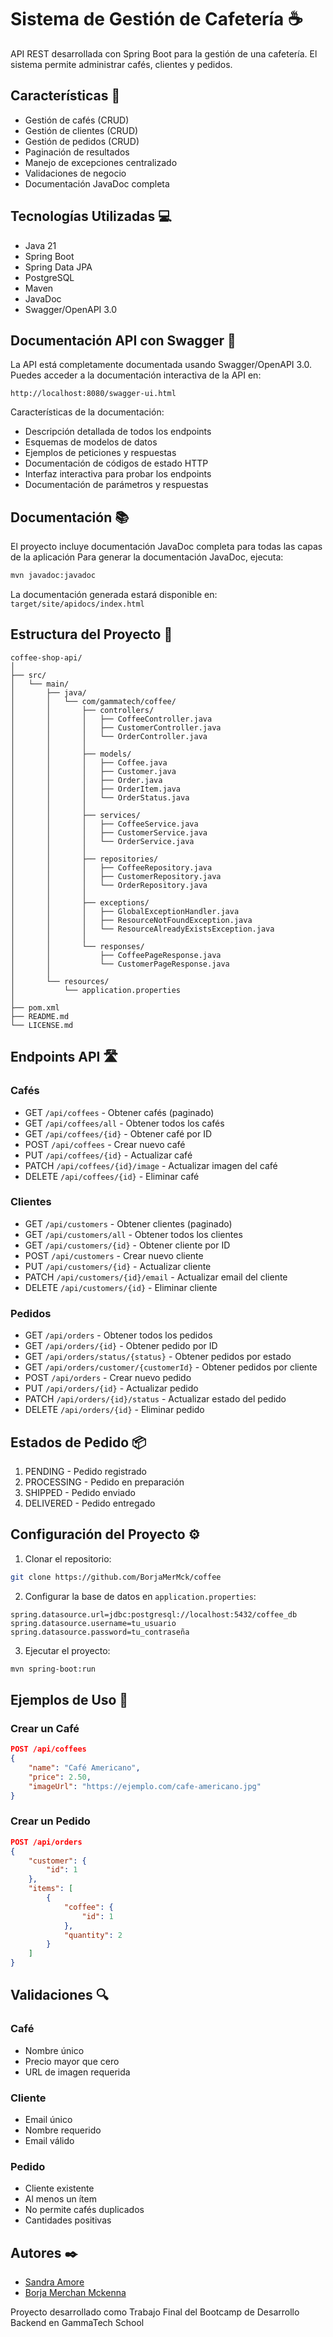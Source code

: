 # Sistema de Gestión de Cafetería ☕

API REST desarrollada con Spring Boot para la gestión de una cafetería. El sistema permite administrar cafés, clientes y pedidos.

## Características 🚀

- Gestión de cafés (CRUD)
- Gestión de clientes (CRUD)
- Gestión de pedidos (CRUD)
- Paginación de resultados
- Manejo de excepciones centralizado
- Validaciones de negocio
- Documentación JavaDoc completa

## Tecnologías Utilizadas 💻

- Java 21
- Spring Boot
- Spring Data JPA
- PostgreSQL
- Maven
- JavaDoc
- Swagger/OpenAPI 3.0

## Documentación API con Swagger 📝

La API está completamente documentada usando Swagger/OpenAPI 3.0. Puedes acceder a la documentación interactiva de la API en:

```
http://localhost:8080/swagger-ui.html
```

Características de la documentación:
- Descripción detallada de todos los endpoints
- Esquemas de modelos de datos
- Ejemplos de peticiones y respuestas
- Documentación de códigos de estado HTTP
- Interfaz interactiva para probar los endpoints
- Documentación de parámetros y respuestas

## Documentación 📚

El proyecto incluye documentación JavaDoc completa para todas las capas de la aplicación
Para generar la documentación JavaDoc, ejecuta:
```bash
mvn javadoc:javadoc
```
La documentación generada estará disponible en: `target/site/apidocs/index.html`

## Estructura del Proyecto 📁

```
coffee-shop-api/
│
├── src/
│   └── main/
│       ├── java/
│       │   └── com/gammatech/coffee/
│       │       ├── controllers/
│       │       │   ├── CoffeeController.java
│       │       │   ├── CustomerController.java
│       │       │   └── OrderController.java
│       │       │
│       │       ├── models/
│       │       │   ├── Coffee.java
│       │       │   ├── Customer.java
│       │       │   ├── Order.java
│       │       │   ├── OrderItem.java
│       │       │   └── OrderStatus.java
│       │       │
│       │       ├── services/
│       │       │   ├── CoffeeService.java
│       │       │   ├── CustomerService.java
│       │       │   └── OrderService.java
│       │       │
│       │       ├── repositories/
│       │       │   ├── CoffeeRepository.java
│       │       │   ├── CustomerRepository.java
│       │       │   └── OrderRepository.java
│       │       │
│       │       ├── exceptions/
│       │       │   ├── GlobalExceptionHandler.java
│       │       │   ├── ResourceNotFoundException.java
│       │       │   └── ResourceAlreadyExistsException.java
│       │       │
│       │       └── responses/
│       │           ├── CoffeePageResponse.java
│       │           └── CustomerPageResponse.java
│       │
│       └── resources/
│           └── application.properties
│
├── pom.xml
├── README.md
└── LICENSE.md
```

## Endpoints API 🛣️

### Cafés
- GET `/api/coffees` - Obtener cafés (paginado)
- GET `/api/coffees/all` - Obtener todos los cafés
- GET `/api/coffees/{id}` - Obtener café por ID
- POST `/api/coffees` - Crear nuevo café
- PUT `/api/coffees/{id}` - Actualizar café
- PATCH `/api/coffees/{id}/image` - Actualizar imagen del café
- DELETE `/api/coffees/{id}` - Eliminar café

### Clientes
- GET `/api/customers` - Obtener clientes (paginado)
- GET `/api/customers/all` - Obtener todos los clientes
- GET `/api/customers/{id}` - Obtener cliente por ID
- POST `/api/customers` - Crear nuevo cliente
- PUT `/api/customers/{id}` - Actualizar cliente
- PATCH `/api/customers/{id}/email` - Actualizar email del cliente
- DELETE `/api/customers/{id}` - Eliminar cliente

### Pedidos
- GET `/api/orders` - Obtener todos los pedidos
- GET `/api/orders/{id}` - Obtener pedido por ID
- GET `/api/orders/status/{status}` - Obtener pedidos por estado
- GET `/api/orders/customer/{customerId}` - Obtener pedidos por cliente
- POST `/api/orders` - Crear nuevo pedido
- PUT `/api/orders/{id}` - Actualizar pedido
- PATCH `/api/orders/{id}/status` - Actualizar estado del pedido
- DELETE `/api/orders/{id}` - Eliminar pedido

## Estados de Pedido 📦

1. PENDING - Pedido registrado
2. PROCESSING - Pedido en preparación
3. SHIPPED - Pedido enviado
4. DELIVERED - Pedido entregado

## Configuración del Proyecto ⚙️

1. Clonar el repositorio:
```bash
git clone https://github.com/BorjaMerMck/coffee
```

2. Configurar la base de datos en `application.properties`:
```properties
spring.datasource.url=jdbc:postgresql://localhost:5432/coffee_db
spring.datasource.username=tu_usuario
spring.datasource.password=tu_contraseña
```

3. Ejecutar el proyecto:
```bash
mvn spring-boot:run
```

## Ejemplos de Uso 📝

### Crear un Café
```json
POST /api/coffees
{
    "name": "Café Americano",
    "price": 2.50,
    "imageUrl": "https://ejemplo.com/cafe-americano.jpg"
}
```

### Crear un Pedido
```json
POST /api/orders
{
    "customer": {
        "id": 1
    },
    "items": [
        {
            "coffee": {
                "id": 1
            },
            "quantity": 2
        }
    ]
}
```

## Validaciones 🔍

### Café
- Nombre único
- Precio mayor que cero
- URL de imagen requerida

### Cliente
- Email único
- Nombre requerido
- Email válido

### Pedido
- Cliente existente
- Al menos un ítem
- No permite cafés duplicados
- Cantidades positivas

## Autores ✒️
- [Sandra Amore](https://github.com/sandraamore95)
- [Borja Merchan Mckenna](https://github.com/BorjaMerMck)

Proyecto desarrollado como Trabajo Final del Bootcamp de Desarrollo Backend en GammaTech School



